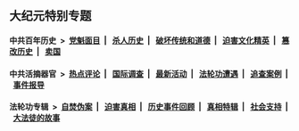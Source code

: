 ## 大纪元特别专题

#### 中共百年历史 &nbsp;>&nbsp; [党魁面目](indexes/nf1176107/README.md?05260430) &nbsp;| &nbsp; [杀人历史](indexes/nf1176106/README.md?05260430) &nbsp;| &nbsp; [破坏传统和道德](indexes/nf1176106/README.md?05260430) &nbsp;| &nbsp; [迫害文化精英](indexes/nf1176111/README.md?05260430) &nbsp;| &nbsp; [篡改历史](indexes/nf1176115/README.md?05260430) &nbsp;| &nbsp; [卖国](indexes/nf1176117/README.md?05260430) 

#### 中共活摘器官 &nbsp;>&nbsp; [热点评论](indexes/nf5879/README.md?05260430) &nbsp;| &nbsp; [国际调查](indexes/nf5947/README.md?05260430) &nbsp;| &nbsp; [最新活动](indexes/nf5883/README.md?05260430) &nbsp;| &nbsp; [法轮功遭遇](indexes/nf5881/README.md?05260430) &nbsp;| &nbsp; [追查案例](indexes/nf5880/README.md?05260430) &nbsp;| &nbsp; [事件报导](indexes/nf5877/README.md?05260430) 

#### 法轮功专辑 &nbsp;>&nbsp; [自焚伪案](indexes/nf5562/README.md?05260430) &nbsp;| &nbsp; [迫害真相](indexes/nf4379/README.md?05260430) &nbsp;| &nbsp; [历史事件回顾](indexes/nf5793/README.md?05260430) &nbsp;| &nbsp; [真相特辑](indexes/nf4389/README.md?05260430) &nbsp;| &nbsp; [社会支持](indexes/nf4386/README.md?05260430) &nbsp;| &nbsp; [大法徒的故事](indexes/nf1147481/README.md?05260430) 


